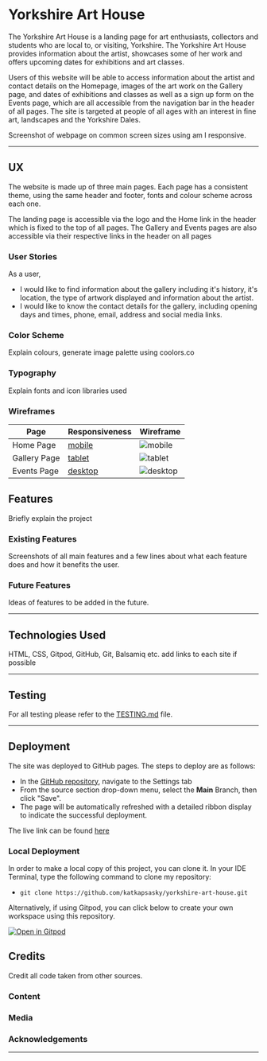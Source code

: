 # Yorkshire Art House

The Yorkshire Art House is a landing page for art enthusiasts, collectors and students who are local to, or visiting, Yorkshire. The Yorkshire Art House provides information about the artist, showcases some of her work and offers upcoming dates for exhibitions and art classes.

Users of this website will be able to access information about the artist and contact details on the Homepage, images of the art work on the Gallery page, and dates of exhibitions and classes as well as a sign up form on the Events page, which are all accessible from the navigation bar in the header of all pages. The site is targeted at people of all ages with an interest in fine art, landscapes and the Yorkshire Dales.

Screenshot of webpage on common screen sizes using am I responsive.

---

## UX

The website is made up of three main pages. Each page has a consistent theme, using the same header and footer, fonts and colour scheme across each one.

The landing page is accessible via the logo and the Home link in the header which is fixed to the top of all pages. The Gallery and Events pages are also accessible via their respective links in the header on all pages

### User Stories

As a user, 
<ul>
<li>I would like to find information about the gallery including it's history, it's location, the type of artwork displayed and information about the artist. </li> 
<li>I would like to know the contact details for the gallery, including opening days and times, phone, email, address and social media links. </li>
</ul>

### Color Scheme

Explain colours, generate image palette using coolors.co

### Typography

Explain fonts and icon libraries used

### Wireframes

| Page | Responsiveness | Wireframe |
| --- | --- | --- |
| Home Page | [mobile](docs/wireframes/home-mobile.png) | ![mobile](docs/wireframes/home-mobile.png) |
| Gallery Page | [tablet](docs/wireframes/gallery-tablet.png) | ![tablet](docs/wireframes/gallery-tablet.png) |
| Events Page | [desktop](docs/wireframes/events-desktop.png) | ![desktop](docs/wireframes/events-desktop.png) |

## Features

Briefly explain the project

### Existing Features

Screenshots of all main features and a few lines about what each feature does and how it benefits the user.

### Future Features 

Ideas of features to be added in the future.

---

## Technologies Used

HTML, CSS, Gitpod, GitHub, Git, Balsamiq etc. add links to each site if possible

---

## Testing

For all testing please refer to the [TESTING.md](TESTING.md) file.

---

## Deployment

The site was deployed to GitHub pages. The steps to deploy are as follows: 
  - In the [GitHub repository](https://github.com/katkapsasky/yorkshire-art-house), navigate to the Settings tab 
  - From the source section drop-down menu, select the **Main** Branch, then click "Save".
  - The page will be automatically refreshed with a detailed ribbon display to indicate the successful deployment.

The live link can be found [here](https://katkapsasky.github.io/yorkshire-art-house/)

### Local Deployment

In order to make a local copy of this project, you can clone it. In your IDE Terminal, type the following command to clone my repository:

- `git clone https://github.com/katkapsasky/yorkshire-art-house.git`

Alternatively, if using Gitpod, you can click below to create your own workspace using this repository.

[![Open in Gitpod](https://gitpod.io/button/open-in-gitpod.svg)](https://gitpod.io/#https://github.com/katkapsasky/yorkshire-art-house)

## Credits

Credit all code taken from other sources.

### Content

### Media

### Acknowledgements

---
